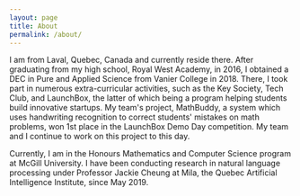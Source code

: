 ```yaml
---
layout: page
title: About
permalink: /about/
---
```


I am from Laval, Quebec, Canada and currently reside there. After graduating from my high school, 
Royal West Academy, in 2016, I obtained a DEC in Pure and Applied Science from Vanier College
in 2018. There, I took part in numerous extra-curricular activities, such as the Key Society,
Tech Club, and LaunchBox, the latter of which being a program helping students build innovative
startups. My team's project, MathBuddy, a system which uses handwriting recognition to correct
students' mistakes on math problems, won 1st place in the LaunchBox Demo Day competition. My team
and I continue to work on this project to this day.

Currently, I am in the Honours Mathematics and Computer Science program at McGill University. I
have been conducting research in natural language processing under Professor Jackie Cheung at 
Mila, the Quebec Artificial Intelligence Institute, since May 2019.
